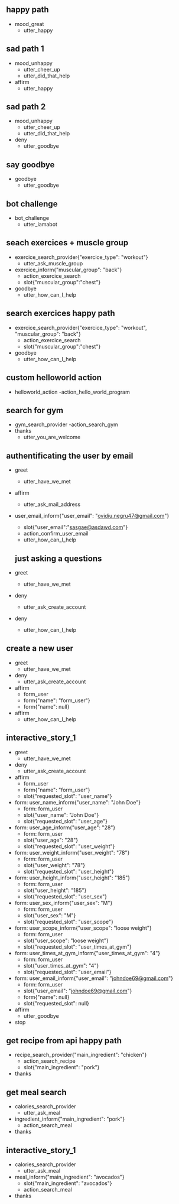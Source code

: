 ## happy path
* mood_great
  - utter_happy

## sad path 1
* mood_unhappy
  - utter_cheer_up
  - utter_did_that_help
* affirm
  - utter_happy

## sad path 2
* mood_unhappy
  - utter_cheer_up
  - utter_did_that_help
* deny
  - utter_goodbye

## say goodbye
* goodbye
  - utter_goodbye

## bot challenge
* bot_challenge
  - utter_iamabot
   
## seach exercices + muscle group
* exercice_search_provider{"exercice_type": "workout"}
   - utter_ask_muscle_group
* exercice_inform{"muscular_group": "back"}
   - action_exercice_search 
   - slot{"muscular_group":"chest"}
* goodbye
   - utter_how_can_I_help
   
 ## search exercices happy path
* exercice_search_provider{"exercice_type": "workout", "muscular_group": "back"}
   - action_exercice_search
   - slot{"muscular_group":"chest"}
* goodbye
   - utter_how_can_I_help  

## custom helloworld action
* helloworld_action
   -action_hello_world_program

## search for gym
* gym_search_provider
  -action_search_gym
* thanks
  - utter_you_are_welcome

## authentificating the user by email
* greet
  - utter_have_we_met
* affirm
  - utter_ask_mail_address
* user_email_inform{"user_email": "ovidiu.negru47@gmail.com"}
  - slot{"user_email":"sasgae@asdawd.com"}
  - action_confirm_user_email
  - utter_how_can_I_help

  ## just asking a questions
* greet
  - utter_have_we_met
* deny
  - utter_ask_create_account
* deny
  - utter_how_can_I_help 
  
## create a new user
* greet
  - utter_have_we_met
* deny
  - utter_ask_create_account
* affirm
  - form_user
  - form{"name": "form_user"}
  - form{"name": null}
* affirm
  - utter_how_can_I_help
  
## interactive_story_1
* greet
    - utter_have_we_met
* deny
    - utter_ask_create_account
* affirm
    - form_user
    - form{"name": "form_user"}
    - slot{"requested_slot": "user_name"}
* form: user_name_inform{"user_name": "John Doe"}
    - form: form_user
    - slot{"user_name": "John Doe"}
    - slot{"requested_slot": "user_age"}
* form: user_age_inform{"user_age": "28"}
    - form: form_user
    - slot{"user_age": "28"}
    - slot{"requested_slot": "user_weight"}
* form: user_weight_inform{"user_weight": "78"}
    - form: form_user
    - slot{"user_weight": "78"}
    - slot{"requested_slot": "user_height"}
* form: user_height_inform{"user_height": "185"}
    - form: form_user
    - slot{"user_height": "185"}
    - slot{"requested_slot": "user_sex"}
* form: user_sex_inform{"user_sex": "M"}
    - form: form_user
    - slot{"user_sex": "M"}
    - slot{"requested_slot": "user_scope"}
* form: user_scope_inform{"user_scope": "loose weight"}
    - form: form_user
    - slot{"user_scope": "loose weight"}
    - slot{"requested_slot": "user_times_at_gym"}
* form: user_times_at_gym_inform{"user_times_at_gym": "4"}
    - form: form_user
    - slot{"user_times_at_gym": "4"}
    - slot{"requested_slot": "user_email"}
* form: user_email_inform{"user_email": "johndoe69@gmail.com"}
    - form: form_user
    - slot{"user_email": "johndoe69@gmail.com"}
    - form{"name": null}
    - slot{"requested_slot": null}
* affirm
    - utter_goodbye
* stop

## get recipe from api happy path
* recipe_search_provider{"main_ingredient": "chicken"}
  - action_search_recipe
  - slot{"main_ingredient": "pork"}
* thanks

## get meal search
* calories_search_provider
  - utter_ask_meal
* ingredient_inform{"main_ingredient": "pork"}
  - action_search_meal
* thanks

## interactive_story_1
* calories_search_provider
    - utter_ask_meal
* meal_inform{"main_ingredient": "avocados"}
    - slot{"main_ingredient": "avocados"}
    - action_search_meal
* thanks
